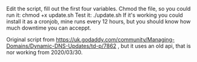 Edit the script, fill out the first four variables.
Chmod the file, so you could run it: chmod +x update.sh
Test it: ./update.sh
If it's working you could install it as a cronjob, mine runs every 12 hours, but you should know how much downtime you can acceppt.


Original script from https://uk.godaddy.com/community/Managing-Domains/Dynamic-DNS-Updates/td-p/7862 , but it uses an old api, that is nor working from 2020/03/30.
